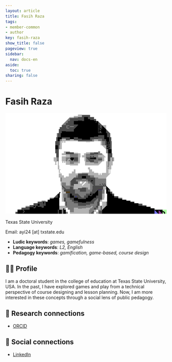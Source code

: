 ```yaml
---
layout: article
title: Fasih Raza
tags:
- member-common
- author
key: fasih-raza
show_title: false
pageview: true
sidebar:
  nav: docs-en
aside:
  toc: true
sharing: false
---
```


# Fasih Raza

<div class="card">
  <div class="card__image">
    <img class="image" src="/assets/images/fasih.png"/>
  </div>
</div>

<p>Texas State University</p>
Email: ayi24 [at] txstate.edu

- **Ludic keywords**: *games, gamefulness*
- **Language keywords**: *L2, English*
- **Pedagogy keywords**: *gamification, game-based, course design*

<!--more-->

## 👨‍🏫 Profile

I am a doctoral student in the college of education at Texas State University, USA. In the past, I have explored games and play from a technical perspective of course designing and lesson planning. Now, I am more interested in these concepts through a social lens of public pedagogy. 

## 🧪 Research connections

- [ORCID](https://orcid.org/0009-0009-4935-6132)

## 💬 Social connections

- [LinkedIn](https://www.linkedin.com/in/fasihraza/)